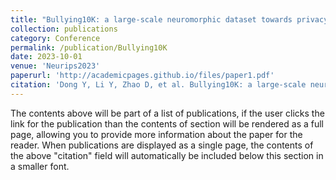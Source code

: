```yaml
---
title: "Bullying10K: a large-scale neuromorphic dataset towards privacy-preserving bullying recognition"
collection: publications
category: Conference
permalink: /publication/Bullying10K
date: 2023-10-01
venue: 'Neurips2023'
paperurl: 'http://academicpages.github.io/files/paper1.pdf'
citation: 'Dong Y, Li Y, Zhao D, et al. Bullying10K: a large-scale neuromorphic dataset towards privacy-preserving bullying recognition[J]. Advances in Neural Information Processing Systems, 2024, 36'
---
```


The contents above will be part of a list of publications, if the user clicks the link for the publication than the contents of section will be rendered as a full page, allowing you to provide more information about the paper for the reader. When publications are displayed as a single page, the contents of the above "citation" field will automatically be included below this section in a smaller font.
